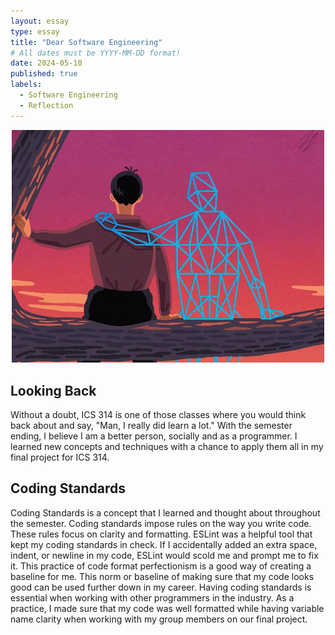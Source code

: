 ```yaml
---
layout: essay
type: essay
title: "Dear Software Engineering"
# All dates must be YYYY-MM-DD format!
date: 2024-05-10
published: true
labels:
  - Software Engineering
  - Reflection
---
```


<p align="center">
  <img width="500px" class="rounded pe-4" src="../img/AIxyn.jpg">
</p>

## Looking Back
Without a doubt, ICS 314 is one of those classes where you would think back about and say, "Man, I really did learn a lot." With the semester ending, I believe I am a better person, socially and as a programmer. I learned new concepts and techniques with a chance to apply them all in my final project for ICS 314. 

## Coding Standards
Coding Standards is a concept that I learned and thought about throughout the semester. Coding standards impose rules on the way you write code. These rules focus on clarity and formatting. ESLint was a helpful tool that kept my coding standards in check. If I accidentally added an extra space, indent, or newline in my code, ESLint would scold me and prompt me to fix it. This practice of code format perfectionism is a good way of creating a baseline for me. This norm or baseline of making sure that my code looks good can be used further down in my career. Having coding standards is essential when working with other programmers in the industry. As a practice, I made sure that my code was well formatted while having variable name clarity when working with my group members on our final project.

